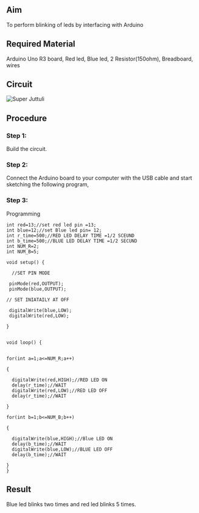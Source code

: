 ## Aim
To perform blinking of leds by interfacing with Arduino
## Required Material
Arduino Uno R3 board, Red led, Blue led, 2 Resistor(150ohm), Breadboard, wires
## Circuit
![Super Juttuli](https://user-images.githubusercontent.com/109128832/180256414-e1ad5ec4-b20b-4b6c-9ab3-0195c2171c35.png)

## Procedure
### Step 1:
Build the circuit.
### Step 2:
 
Connect the Arduino board to your computer with the USB cable and start sketching the following program, 
 
### Step 3:
Programming
~~~
int red=13;//set red led pin =13;
int blue=12;//set Blue led pin= 12;
int r_time=500;//RED LED DELAY TIME =1/2 SCEUND
int b_time=500;//BLUE LED DELAY TIME =1/2 SECUND
int NUM_R=2;
int NUM_B=5;

void setup() {

  //SET PIN MODE

 pinMode(red,OUTPUT);
 pinMode(blue,OUTPUT);

// SET INIATAILY AT OFF

 digitalWrite(blue,LOW);
 digitalWrite(red,LOW);

}


void loop() {


for(int a=1;a<=NUM_R;a++)

{

  digitalWrite(red,HIGH);//RED LED ON
  delay(r_time);//WAIT
  digitalWrite(red,LOW);//RED LED OFF
  delay(r_time);//WAIT

}

for(int b=1;b<=NUM_B;b++)

{

  digitalWrite(blue,HIGH);//Blue LED ON
  delay(b_time);//WAIT
  digitalWrite(blue,LOW);//BLUE LED OFF
  delay(b_time);//WAIT 

}
}
~~~
## Result
Blue led blinks two times and red led blinks 5 times.



